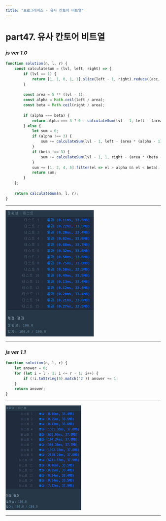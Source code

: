 ```yaml
---
title: "프로그래머스 - 유사 칸토어 비트열"
---
```


# __part47. 유사 칸토어 비트열__

### _js ver 1.0_
```js 
function solution(n, l, r) {
    const calculateSum = (lvl, left, right) => {
        if (lvl == 1) {
            return [1, 1, 0, 1, 1].slice(left - 1, right).reduce((acc, el) => acc + el, 0);
        }

        const area = 5 ** (lvl - 1);
        const alpha = Math.ceil(left / area);
        const beta = Math.ceil(right / area);

        if (alpha === beta) {
            return alpha === 3 ? 0 : calculateSum(lvl - 1, left - (area * (alpha - 1)), right - (area * (alpha - 1)));
        } else {
            let sum = 0;
            if (alpha !== 3) {
                sum += calculateSum(lvl - 1, left - (area * (alpha - 1)), area);
            }
            if (beta !== 3) {
                sum += calculateSum(lvl - 1, 1, right - (area * (beta - 1)));
            }
            sum += [1, 2, 4, 5].filter(el => el > alpha && el < beta).length * (4 ** (lvl - 1));
            return sum;
        }
    };

    return calculateSum(n, l, r);
}
```
<hr/>

![실행결과_js ver 1.0](/assets/img/2024-05-29-prog47-ver1.0.png)

<hr/>


### _js ver 1.1_
```js 
function solution(n, l, r) {
    let answer = 0;
    for (let i = l - 1; i <= r - 1; i++) {
        if (!i.toString(5).match('2')) answer += 1;
    }
    return answer;
}
```
<hr/>

![실행결과_js ver 1.1](/assets/img/2024-05-29-prog47-ver1.1.png)

<hr/>